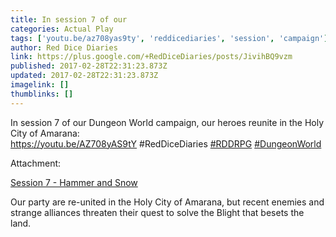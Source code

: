 ```yaml
---
title: In session 7 of our
categories: Actual Play
tags: ['youtu.be/az708yas9ty', 'reddicediaries', 'session', 'campaign']
author: Red Dice Diaries
link: https://plus.google.com/+RedDiceDiaries/posts/JivihBQ9vzm
published: 2017-02-28T22:31:23.873Z
updated: 2017-02-28T22:31:23.873Z
imagelink: []
thumblinks: []
---
```


In session 7 of our Dungeon World campaign, our heroes reunite in the Holy City of Amarana:<br /><a href="https://youtu.be/AZ708yAS9tY%0A#RedDiceDiaries" class="ot-anchor">https://youtu.be/AZ708yAS9tY
#RedDiceDiaries</a> <a rel="nofollow" class="ot-hashtag" href="https://plus.google.com/s/%23RDDRPG/posts">#RDDRPG</a> <a rel="nofollow" class="ot-hashtag" href="https://plus.google.com/s/%23DungeonWorld/posts">#DungeonWorld</a> 


Attachment:

<a href='https://youtu.be/AZ708yAS9tY'>Session 7 - Hammer and Snow</a>


Our party are re-united in the Holy City of Amarana, but recent enemies and strange alliances threaten their quest to solve the Blight that besets the land.